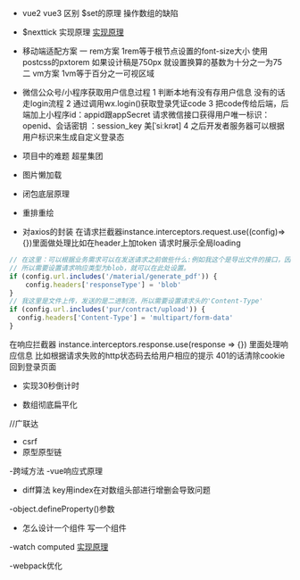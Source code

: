 - vue2 vue3 区别 $set的原理 操作数组的缺陷  


  
- $nexttick 实现原理  [实现原理](https://blog.csdn.net/weixin_53312997/article/details/126979838) 

- 移动端适配方案
一 rem方案 
  1rem等于根节点设置的font-size大小 使用postcss的pxtorem 如果设计稿是750px 就设置换算的基数为十分之一为75
二 vm方案
  1vm等于百分之一可视区域


- 微信公众号/小程序获取用户信息过程
  1 判断本地有没有存用户信息 没有的话走login流程
  2 通过调用wx.login()获取登录凭证code
  3 把code传给后端，后端加上小程序id：appid跟appSecret 请求微信接口获得用户唯一标识： openid、会话密钥 ：session_key 	美[ˈsiːkrət]
  4 之后开发者服务器可以根据用户标识来生成自定义登录态
  



- 项目中的难题   超星集团

- 图片懒加载

- 闭包底层原理
    

- 重排重绘

- 对axios的封装
在请求拦截器instance.interceptors.request.use((config)=>{})里面做处理比如在header上加token 请求时展示全局loading 
```javascript
// 在这里：可以根据业务需求可以在发送请求之前做些什么:例如我这个是导出文件的接口，因为返回的是二进制流，
// 所以需要设置请求响应类型为blob，就可以在此处设置。
if (config.url.includes('/material/generate_pdf')) {
    config.headers['responseType'] = 'blob'
}
// 我这里是文件上传，发送的是二进制流，所以需要设置请求头的'Content-Type'
if (config.url.includes('pur/contract/upload')) {
  config.headers['Content-Type'] = 'multipart/form-data'
}
```
在响应拦截器 instance.interceptors.response.use(response => {}) 里面处理响应信息 比如根据请求失败的http状态码去给用户相应的提示 401的话清除cookie 回到登录页面

- 实现30秒倒计时

- 数组彻底扁平化 

//广联达
- csrf
- 原型原型链

-跨域方法
-vue响应式原理 
- diff算法 key用index在对数组头部进行增删会导致问题 

-object.defineProperty()参数

- 怎么设计一个组件 写一个组件

-watch computed [实现原理](https://juejin.cn/post/6844903926819454983) 

-webpack优化





